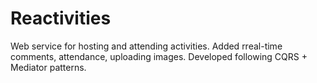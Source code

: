 # Reactivities
Web service for hosting and attending activities. Added rreal-time comments, attendance, uploading images. Developed following CQRS + Mediator patterns.
